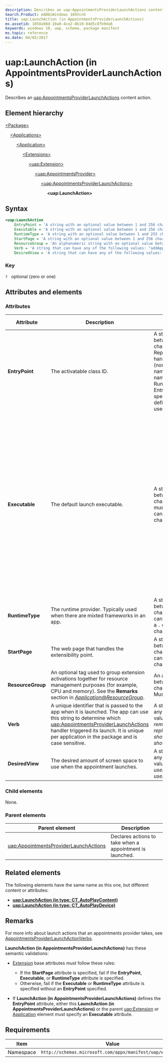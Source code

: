 ```yaml
---
description: Describes an uap:AppointmentsProviderLaunchActions content action.
Search.Product: eADQiWindows 10XVcnh
title: uap:LaunchAction (in AppointmentsProviderLaunchActions)
ms.assetid: 1058a98d-10a0-4ce2-8b10-84d5c8fb9da6
keywords: windows 10, uwp, schema, package manifest
ms.topic: reference
ms.date: 04/05/2017
---
```


# uap:LaunchAction (in AppointmentsProviderLaunchActions)

Describes an [uap:AppointmentsProviderLaunchActions](element-uap-appointmentsproviderlaunchactions.md) content action.

## Element hierarchy

[\<Package\>](element-package.md)

&nbsp;&nbsp;&nbsp;&nbsp;[\<Applications\>](element-applications.md)

&nbsp;&nbsp;&nbsp;&nbsp; &nbsp;&nbsp;&nbsp;&nbsp;[\<Application\>](element-application.md)

&nbsp;&nbsp;&nbsp;&nbsp; &nbsp;&nbsp;&nbsp;&nbsp; &nbsp;&nbsp;&nbsp;&nbsp;[\<Extensions\>](element-1-extensions.md)

&nbsp;&nbsp;&nbsp;&nbsp; &nbsp;&nbsp;&nbsp;&nbsp; &nbsp;&nbsp;&nbsp;&nbsp; &nbsp;&nbsp;&nbsp;&nbsp;[\<uap:Extension\>](element-uap-extension.md)

&nbsp;&nbsp;&nbsp;&nbsp; &nbsp;&nbsp;&nbsp;&nbsp; &nbsp;&nbsp;&nbsp;&nbsp; &nbsp;&nbsp;&nbsp;&nbsp; &nbsp;&nbsp;&nbsp;&nbsp;[\<uap:AppointmentsProvider\>](element-uap-appointmentsprovider.md)

&nbsp;&nbsp;&nbsp;&nbsp; &nbsp;&nbsp;&nbsp;&nbsp; &nbsp;&nbsp;&nbsp;&nbsp; &nbsp;&nbsp;&nbsp;&nbsp; &nbsp;&nbsp;&nbsp;&nbsp; &nbsp;&nbsp;&nbsp;&nbsp;[\<uap:AppointmentsProviderLaunchActions\>](element-uap-appointmentsproviderlaunchactions.md)

&nbsp;&nbsp;&nbsp;&nbsp; &nbsp;&nbsp;&nbsp;&nbsp; &nbsp;&nbsp;&nbsp;&nbsp; &nbsp;&nbsp;&nbsp;&nbsp; &nbsp;&nbsp;&nbsp;&nbsp; &nbsp;&nbsp;&nbsp;&nbsp; &nbsp;&nbsp;&nbsp;&nbsp;**\<uap:LaunchAction\>**

## Syntax

```xml
<uap:LaunchAction
    EntryPoint = 'A string with an optional value between 1 and 256 characters in length. Represents the task handling the extension (normally the fully namespace-qualified name of a Windows Runtime type). If EntryPoint is not specified, the EntryPoint defined for the app is used instead.'
    Executable = 'A string with an optional value between 1 and 256 characters in length, that must end with ".exe", and cannot contain the following characters: <, >, :, ", |, ?, or *. Specifies the default executable for the extension. If not specified, the executable defined for the app is used.  If specified, the EntryPoint property is also used. If the EntryPoint property is not specified, the EntryPoint defined for the app is used.'
    RuntimeType = 'A string with an optional value between 1 and 255 characters in length that cannot start or end with a period or contain these characters: <, >, :, ", /, \, |, ?, or *.'
    StartPage = 'A string with an optional value between 1 and 256 characters in length that cannot contain these characters: <, >, :, ", |, ?, or *.'
    ResourceGroup = 'An alphanumeric string with an optional value between 1 and 255 characters in length. Must begin with a letter.'
    Verb = 'A string that can have any of the following values: "addAppointment", "removeAppointment", "replaceAppointment", "showTimeFrame", or "showAppointmentDetails".'
    DesiredView = 'A string that can have any of the following values: "default", "useLess", "useHalf", "useMore", or "useMinimum".' />
```

### Key

`?`   optional (zero or one)

## Attributes and elements

### Attributes

| Attribute | Description | Data type | Required | Default value |
|-|-|-|-|-|
| **EntryPoint** | The activatable class ID. | A string with a value between 1 and 256 characters in length. Represents the task handling the extension (normally the fully namespace-qualified name of a Windows Runtime type). If EntryPoint is not specified, the EntryPoint defined for the app is used instead. | No |  |
| **Executable** | The default launch executable. | A string with a value between 1 and 256 characters in length, that must end with `.exe`, and cannot contain these characters: `<`, `>`, `:`, `"`, `|`, `?`, or `*`. Specifies the default executable for the extension. If not specified, the executable defined for the app is used. If specified, the EntryPoint property is also used. If that EntryPoint property isn't specified, the EntryPoint defined for the app is used. | No |  |
| **RuntimeType** | The runtime provider. Typically used when there are mixted frameworks in an app. | A string with a value between 1 and 255 characters in length that cannot start or end with a `.` or contain there characters: `<`, `>`, `:`, `"`, `|`, `?`, or `*`. | No |  |
| **StartPage** | The web page that handles the extensibility point. | A string with a value between 1 and 256 characters in length that cannot contain these characters: `<`, `>`, `:`, `"`, `|`, `?`, or `*`. | No |  |
| **ResourceGroup** | An optional tag used to group extension activations together for resource management purposes (for example, CPU and memory). See the **Remarks** section in *[Application@ResourceGroup](element-application.md)*. | An alphanumeric string between 1 and 255 characters in length. Must begin with a letter. | No |  |
| **Verb** | A unique identifier that is passed to the app when it is launched. The app can use this string to determine which [uap:AppointmentsProviderLaunchActions](element-uap-appointmentsproviderlaunchactions.md) handler triggered its launch. It is unique per application in the package and is case sensitive. | A string that can have any of the following values: *addAppointment*, *removeAppointment*, *replaceAppointment*, *showTimeFrame*, or *showAppointmentDetails*. | No |  |
| **DesiredView** | The desired amount of screen space to use when the appointment launches. | A string that can have any of the following values: *default*, *useLess*, *useHalf*, *useMore*, or *useMinimum*. | No |  |

### Child elements

None.

### Parent elements

| Parent element | Description |
|-|-|
| [uap:AppointmentsProviderLaunchActions](element-uap-appointmentsproviderlaunchactions.md) | Declares actions to take when a appointment is launched. |

## Related elements

The following elements have the same name as this one, but different content or attributes:

- **[uap:LaunchAction (in type: CT_AutoPlayContent)](element-uap-launchaction.md)**
- **[uap:LaunchAction (in type: CT_AutoPlayDevice)](element-1-uap-launchaction.md)**

## Remarks

For more info about launch actions that an appointments provider takes, see [AppointmentsProviderLaunchActionVerbs](/uwp/api/Windows.ApplicationModel.Appointments.AppointmentsProvider.AppointmentsProviderLaunchActionVerbs).

**LaunchAction (in AppointmentsProviderLaunchActions)** has these semantic validations:

- [Extension](../appxmanifestschema2010-v2/element-extension.md) base attributes must follow these rules:

  - If the **StartPage** attribute is specified, fail if the **EntryPoint**, **Executable**, or **RuntimeType** attribute is specified.
  - Otherwise, fail if the **Executable** or **RuntimeType** attribute is specified without an **EntryPoint** specified.

- If **LaunchAction (in AppointmentsProviderLaunchActions)** defines the **EntryPoint** attribute, either this **LaunchAction (in AppointmentsProviderLaunchActions)** or the parent [uap:Extension](element-uap-extension.md) or [Application](element-application.md) element must specify an **Executable** attribute.

## Requirements

| Item  | Value  |
|--|--|
| Namespace | `http://schemas.microsoft.com/appx/manifest/uap/windows10` |
